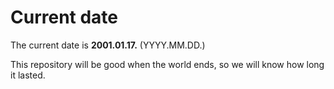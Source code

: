 # Current date

The current date is **2001.01.17.** (YYYY.MM.DD.)

This repository will be good when the world ends, so we will know how long it lasted.